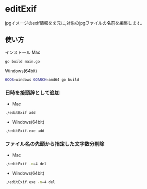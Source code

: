 # editExif
jpgイメージのexif情報をを元に,対象のjpgファイルの名前を編集します。

## 使い方
インストール
Mac
```bash
go build main.go
```
Windows(64bit)
```bash
GOOS=windows GOARCH=amd64 go build 
```

### 日時を接頭辞として追加
- Mac
```bash
./editExif add
```
- Windows(64bit)
```bash
./editExif.exe add
```

### ファイル名の先頭から指定した文字数分削除
- Mac
```bash
./editExif -n=4 del
```
- Windows(64bit)
```bash
./editExif.exe -n=4 del
